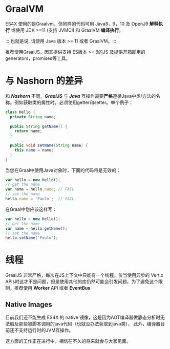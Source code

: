 # GraalVM

ES4X 使用的是Graalvm，但同样的代码可用 Java8，9，10 及 OpenJ9 **解释执行** 或使用 JDK >=11 (支持 JVMCI) 和 GraalVM **编译执行**。

::: 也就是说, 请使用 Java 版本 >= 11 或者 GraalVM。:::

推荐使用GraalJS，因其提供支持 ES版本 >= 6的JS 及提供开箱即用的generators，promises等工具。

# 与 Nashorn 的差异

和 ***Nashorn*** 不同，***GraalJS*** 与 ***Java*** 互操作需要**严格**遵循Java中类/方法的名称。例如获取类的属性时，必须使用getter和setter。举个例子：

```java
class Hello {
  private String name;
  
  public String getName() {
    return name;
  }
  
  public void setName(String name) {
    this.name = name;
  }
}
```

当您在Graal中使用Java对象时，下面的代码将是无效的：

```js
var hello = new Hello();
// get the name
var name = hello.name; // FAIL
// set the name
hello.name = 'Paulo';  // FAIL
```

在Graal中您应该这样写：

```js
var hello = new Hello();
// get the name
var name = hello.getName();
// set the name
hello.setName('Paulo');
```

# 线程
GraalJS 非常严格，每次在JS上下文中只能有一个线程。仅当使用异步的 Vert.x APIs时这才不是问题，但是使用其他的库仍然可能会引发问题。为了避免这个限制，推荐使用 **Worker** API 或者 **EventBus**

## Native Images

目前我们还不能生成 ES4X 的 native 镜像，这是因为AOT编译器做静态分析时无法触及那些被脚本调用的java代码（也就没办法获取到java类），
此外，编译器目前还不支持运行时的JVM互操作。

这方面的工作正在进行中，相信在不久的将来就会与大家见面。

